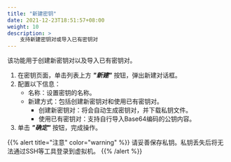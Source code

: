 ```yaml
---
title: "新建密钥"
date: 2021-12-23T18:51:57+08:00
weight: 10
description: >
    支持新建密钥对或导入已有密钥对
---
```


该功能用于创建新密钥对以及导入已有密钥对。

1. 在密钥页面，单击列表上方 **_"新建"_** 按钮，弹出新建对话框。
2. 配置以下信息：
   - 名称：设置密钥的名称。
   - 新建方式：包括创建新密钥对和使用已有密钥对。
        - 创建新密钥对：将会自动生成密钥对，并下载私钥文件。
        - 使用已有密钥对：支持自行导入Base64编码的公钥内容。
3. 单击 **_"确定"_** 按钮，完成操作。

{{% alert title="注意" color="warning"  %}}
请妥善保存私钥。私钥丢失后将无法通过SSH等工具登录到虚拟机。
{{% /alert %}}